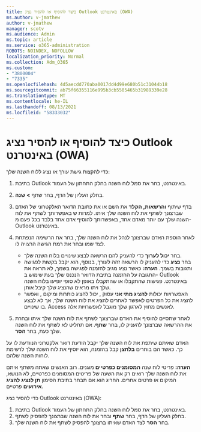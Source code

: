 ```yaml
---
title: כיצד להוסיף או להסיר נציג Outlook באינטרנט (OWA)
ms.author: v-jmathew
author: v-jmathew
manager: scotv
ms.audience: Admin
ms.topic: article
ms.service: o365-administration
ROBOTS: NOINDEX, NOFOLLOW
localization_priority: Normal
ms.collection: Adm_O365
ms.custom:
- "3800004"
- "7335"
ms.openlocfilehash: 4d5aecdd770aba0017dd4d99e680b51c31044b18
ms.sourcegitcommit: ab75f66355116e995b3cb5505465b31989339e28
ms.translationtype: MT
ms.contentlocale: he-IL
ms.lasthandoff: 08/13/2021
ms.locfileid: "58333032"
---
```

# <a name="how-to-add-or-remove-a-delegate-in-outlook-on-the-web-owa"></a>כיצד להוסיף או להסיר נציג Outlook באינטרנט (OWA)

כדי להקצות גישת עורך או נציג ללוח השנה שלך:

1. בתיבת Outlook באינטרנט, בחר את סמל לוח השנה בחלק התחתון של העמוד.
2. בחלק העליון של הדף, בחר שתף **> שנה**.
3. בדף שיתוף **והרשאות, הקלד** את השם או את כתובת הדואר האלקטרוני של האדם שברצונך לשתף את לוח השנה שלך איתו. למרות ש באפשרותך לשתף את לוח השנה שלך עם יותר מאדם אחד, באפשרותך להוסיף אדם אחד בלבד בכל פעם מ- Outlook באינטרנט.
4. לאחר הוספת האדם שברצונך לנהל את לוח השנה שלך, בחר את הרשימה הנפתחת לצד שמו ובחר את רמת הגישה הרצויה לו.

    - בחר **יכול לערוך** כדי להעניק להם הרשאה לבצע שינויים בלוח השנה שלך.
    - בחר **נציג** כדי להעניק לו הרשאה זהה לעורך, בנוסף, הוא יקבל בקשות לפגישה ותגובות בשמך.
    **הערה:** כאשר נציג מגיב להזמנה לפגישה בשמך, לא תראה את התגובה על ההזמנה בתיבת הדואר הנכנס שלך בעת שימוש ב- Outlook באינטרנט. פגישות שהתקבלו או שהתקבלו באופן לא סופי יופיעו בלוח השנה שלך ויתו מראים שהנציג שלך קיבל אותן.
    - האפשרויות יכולות **להציג מתי אני** עסוק , יכול להציג כותרות ומיקום , ואפשר להציג את כל הפרטים לאפשר לאחרים להציג את לוח השנה שלך, אך לא לבצע בו שינויים.   Access לאנשים מחוץ לארגון שלך מוגבל לאפשרויות אלה.

5. לאחר שתסיים להוסיף את האדם שברצונך לשתף את לוח השנה שלך איתו ובחרת את ההרשאה שברצונך להעניק לו, בחר **שתף**. אם תחליט לא לשתף את לוח השנה שלך כעת, בחר **הסר**.

האדם שאיתם שיתפת את לוח השנה שלך יקבל הודעת דואר אלקטרוני הנוודעת לו על כך. כאשר הם בוחרים **בלחצן** קבל בהזמנה, הוא יוסיף את לוח השנה שלך לרשימת לוחות השנה שלהם.

**הערה:** פריטי לוח שנה **המסומנים כפרטיים** מוגנים. רוב האנשים שאתה משתף איתם את לוח השנה שלך רואים רק את השעה של פריטים המסומנים כפרטיים, לא הנושא, המיקום או פרטים אחרים. החריג הוא אם תבחר בתיבת הסימון **תן לנציג להציג אירועים** פרטיים.

כדי להסיר נציג Outlook באינטרנט (OWA):

1. בתיבת Outlook באינטרנט, בחר את סמל לוח השנה בחלק התחתון של העמוד.
2. בחלק העליון של הדף, בחר **שתף** ובחר את לוח השנה שברצונך להפסיק לשתף.
3. בחר **הסר** לצד האדם שאיתו ברצונך להפסיק לשתף את לוח השנה שלך.

